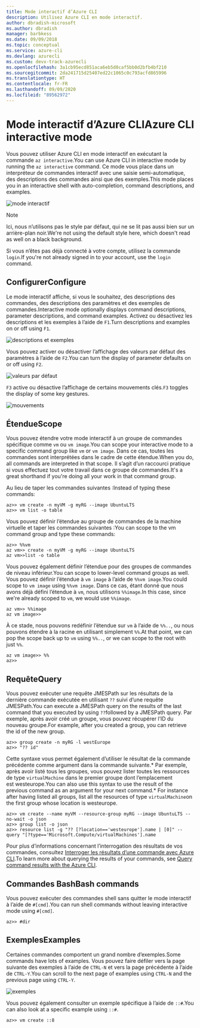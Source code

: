 ```yaml
---
title: Mode interactif d’Azure CLI
description: Utilisez Azure CLI en mode interactif.
author: dbradish-microsoft
ms.author: dbradish
manager: barbkess
ms.date: 09/09/2018
ms.topic: conceptual
ms.service: azure-cli
ms.devlang: azurecli
ms.custom: devx-track-azurecli
ms.openlocfilehash: 3a1cb95ecd851aca6eb5d0caf5bb0d2bfb4bf210
ms.sourcegitcommit: 2da241715d25407ed22c1065c0c793acfd865996
ms.translationtype: HT
ms.contentlocale: fr-FR
ms.lasthandoff: 09/09/2020
ms.locfileid: "89562972"
---
```

# <a name="azure-cli-interactive-mode"></a><span data-ttu-id="68533-103">Mode interactif d’Azure CLI</span><span class="sxs-lookup"><span data-stu-id="68533-103">Azure CLI interactive mode</span></span>

<span data-ttu-id="68533-104">Vous pouvez utiliser Azure CLI en mode interactif en exécutant la commande `az interactive`.</span><span class="sxs-lookup"><span data-stu-id="68533-104">You can use Azure CLI in interactive mode by running the `az interactive` command.</span></span>
<span data-ttu-id="68533-105">Ce mode vous place dans un interpréteur de commandes interactif avec une saisie semi-automatique, des descriptions des commandes ainsi que des exemples.</span><span class="sxs-lookup"><span data-stu-id="68533-105">This mode places you in an interactive shell with auto-completion, command descriptions, and examples.</span></span>

![mode interactif](./media/interactive-azure-cli/webapp-create.png)

> [!NOTE]
> <span data-ttu-id="68533-107">Ici, nous n’utilisons pas le style par défaut, qui ne se lit pas aussi bien sur un arrière-plan noir.</span><span class="sxs-lookup"><span data-stu-id="68533-107">We're not using the default style here, which doesn't read as well on a black background.</span></span>

<span data-ttu-id="68533-108">Si vous n’êtes pas déjà connecté à votre compte, utilisez la commande `login`.</span><span class="sxs-lookup"><span data-stu-id="68533-108">If you're not already signed in to your account, use the `login` command.</span></span>

## <a name="configure"></a><span data-ttu-id="68533-109">Configurer</span><span class="sxs-lookup"><span data-stu-id="68533-109">Configure</span></span>

<span data-ttu-id="68533-110">Le mode interactif affiche, si vous le souhaitez, des descriptions des commandes, des descriptions des paramètres et des exemples de commandes.</span><span class="sxs-lookup"><span data-stu-id="68533-110">Interactive mode optionally displays command descriptions, parameter descriptions, and command examples.</span></span>
<span data-ttu-id="68533-111">Activez ou désactivez les descriptions et les exemples à l’aide de `F1`.</span><span class="sxs-lookup"><span data-stu-id="68533-111">Turn descriptions and examples on or off using `F1`.</span></span>

![descriptions et exemples](./media/interactive-azure-cli/descriptions-and-examples.png)

<span data-ttu-id="68533-113">Vous pouvez activer ou désactiver l’affichage des valeurs par défaut des paramètres à l’aide de `F2`.</span><span class="sxs-lookup"><span data-stu-id="68533-113">You can turn the display of parameter defaults on or off using `F2`.</span></span>

![valeurs par défaut](./media/interactive-azure-cli/defaults.png)

<span data-ttu-id="68533-115">`F3` active ou désactive l’affichage de certains mouvements clés.</span><span class="sxs-lookup"><span data-stu-id="68533-115">`F3` toggles the display of some key gestures.</span></span>

![mouvements](./media/interactive-azure-cli/gestures.png)

## <a name="scope"></a><span data-ttu-id="68533-117">Étendue</span><span class="sxs-lookup"><span data-stu-id="68533-117">Scope</span></span>

<span data-ttu-id="68533-118">Vous pouvez étendre votre mode interactif à un groupe de commandes spécifique comme `vm` ou `vm image`.</span><span class="sxs-lookup"><span data-stu-id="68533-118">You can scope your interactive mode to a specific command group like `vm` or `vm image`.</span></span>
<span data-ttu-id="68533-119">Dans ce cas, toutes les commandes sont interprétées dans le cadre de cette étendue.</span><span class="sxs-lookup"><span data-stu-id="68533-119">When you do, all commands are interpreted in that scope.</span></span>
<span data-ttu-id="68533-120">Il s’agit d’un raccourci pratique si vous effectuez tout votre travail dans ce groupe de commandes.</span><span class="sxs-lookup"><span data-stu-id="68533-120">It's a great shorthand if you're doing all your work in that command group.</span></span>

<span data-ttu-id="68533-121">Au lieu de taper les commandes suivantes :</span><span class="sxs-lookup"><span data-stu-id="68533-121">Instead of typing these commands:</span></span>

```azurecli
az>> vm create -n myVM -g myRG --image UbuntuLTS
az>> vm list -o table
```

<span data-ttu-id="68533-122">Vous pouvez définir l’étendue au groupe de commandes de la machine virtuelle et taper les commandes suivantes :</span><span class="sxs-lookup"><span data-stu-id="68533-122">You can scope to the vm command group and type these commands:</span></span>

```azurecli
az>> %%vm
az vm>> create -n myVM -g myRG --image UbuntuLTS
az vm>>list -o table
```

<span data-ttu-id="68533-123">Vous pouvez également définir l’étendue pour des groupes de commandes de niveau inférieur.</span><span class="sxs-lookup"><span data-stu-id="68533-123">You can scope to lower-level command groups as well.</span></span>
<span data-ttu-id="68533-124">Vous pouvez définir l’étendue à `vm image` à l’aide de `%%vm image`.</span><span class="sxs-lookup"><span data-stu-id="68533-124">You could scope to `vm image` using `%%vm image`.</span></span>
<span data-ttu-id="68533-125">Dans ce cas, étant donné que nous avons déjà défini l’étendue à `vm`, nous utilisons `%%image`.</span><span class="sxs-lookup"><span data-stu-id="68533-125">In this case, since we're already scoped to `vm`, we would use `%%image`.</span></span>

```azurecli
az vm>> %%image
az vm image>>
```

<span data-ttu-id="68533-126">À ce stade, nous pouvons redéfinir l’étendue sur `vm` à l’aide de `%%..`, ou nous pouvons étendre à la racine en utilisant simplement `%%`.</span><span class="sxs-lookup"><span data-stu-id="68533-126">At that point, we can pop the scope back up to `vm` using `%%..`, or we can scope to the root with just `%%`.</span></span>

```azurecli
az vm image>> %%
az>>
```

## <a name="query"></a><span data-ttu-id="68533-127">Requête</span><span class="sxs-lookup"><span data-stu-id="68533-127">Query</span></span>

<span data-ttu-id="68533-128">Vous pouvez exécuter une requête JMESPath sur les résultats de la dernière commande exécutée en utilisant `??` suivi d’une requête JMESPath.</span><span class="sxs-lookup"><span data-stu-id="68533-128">You can execute a JMESPath query on the results of the last command that you executed by using `??`followed by a JMESPath query.</span></span>
<span data-ttu-id="68533-129">Par exemple, après avoir créé un groupe, vous pouvez récupérer l’ID du nouveau groupe.</span><span class="sxs-lookup"><span data-stu-id="68533-129">For example, after you created a group, you can retrieve the id of the new group.</span></span>

```azurecli
az>> group create -n myRG -l westEurope
az>> "?? id"
```

<span data-ttu-id="68533-130">Cette syntaxe vous permet également d’utiliser le résultat de la commande précédente comme argument dans la commande suivante.\* Par exemple, après avoir listé tous les groupes, vous pouvez lister toutes les ressources de type `virtualMachine` dans le premier groupe dont l’emplacement est westeurope.</span><span class="sxs-lookup"><span data-stu-id="68533-130">You can also use this syntax to use the result of the previous command as an argument for your next command.\* For instance after having listed all groups, list all the resources of type `virtualMachine`on the first group whose location is westeurope.</span></span> 

```azurecli
az>> vm create --name myVM --resource-group myRG --image UbuntuLTS --no-wait -o json
az>> group list -o json
az>> resource list -g "?? [?location=='westeurope'].name | [0]" --query "[?type=='Microsoft.Compute/virtualMachines'].name
```

<span data-ttu-id="68533-131">Pour plus d’informations concernant l’interrogation des résultats de vos commandes, consultez [Interroger les résultats d’une commande avec Azure CLI](query-azure-cli.md).</span><span class="sxs-lookup"><span data-stu-id="68533-131">To learn more about querying the results of your commands, see [Query command results with the Azure CLI](query-azure-cli.md).</span></span>

## <a name="bash-commands"></a><span data-ttu-id="68533-132">Commandes Bash</span><span class="sxs-lookup"><span data-stu-id="68533-132">Bash commands</span></span>

<span data-ttu-id="68533-133">Vous pouvez exécuter des commandes shell sans quitter le mode interactif à l’aide de `#[cmd]`.</span><span class="sxs-lookup"><span data-stu-id="68533-133">You can run shell commands without leaving interactive mode using `#[cmd]`.</span></span>

```azurecli
az>> #dir
```

## <a name="examples"></a><span data-ttu-id="68533-134">Exemples</span><span class="sxs-lookup"><span data-stu-id="68533-134">Examples</span></span>

<span data-ttu-id="68533-135">Certaines commandes comportent un grand nombre d’exemples.</span><span class="sxs-lookup"><span data-stu-id="68533-135">Some commands have lots of examples.</span></span>
<span data-ttu-id="68533-136">Vous pouvez faire défiler vers la page suivante des exemples à l’aide de `CTRL-N` et vers la page précédente à l’aide de `CTRL-Y`.</span><span class="sxs-lookup"><span data-stu-id="68533-136">You can scroll to the next page of examples using `CTRL-N` and the previous page using `CTRL-Y`.</span></span>

![exemples](./media/interactive-azure-cli/examples.png)

<span data-ttu-id="68533-138">Vous pouvez également consulter un exemple spécifique à l’aide de `::#`.</span><span class="sxs-lookup"><span data-stu-id="68533-138">You can also look at a specific example using `::#`.</span></span>

```azurecli
az>> vm create ::8
```

